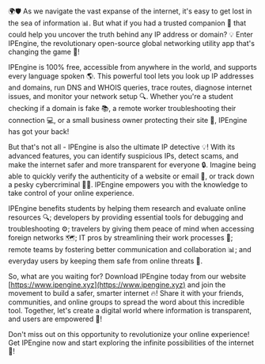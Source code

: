 🌍🛡️ As we navigate the vast expanse of the internet, it's easy to get lost in the sea of information 📊. But what if you had a trusted companion 🤝 that could help you uncover the truth behind any IP address or domain? 💡 Enter IPEngine, the revolutionary open-source global networking utility app that's changing the game 🚀!

IPEngine is 100% free, accessible from anywhere in the world, and supports every language spoken 🌎. This powerful tool lets you look up IP addresses and domains, run DNS and WHOIS queries, trace routes, diagnose internet issues, and monitor your network setup 🔍. Whether you're a student checking if a domain is fake 📚, a remote worker troubleshooting their connection 💻, or a small business owner protecting their site 🏢, IPEngine has got your back!

But that's not all - IPEngine is also the ultimate IP detective 💡! With its advanced features, you can identify suspicious IPs, detect scams, and make the internet safer and more transparent for everyone 🔒. Imagine being able to quickly verify the authenticity of a website or email 📨, or track down a pesky cybercriminal 🕵️‍♀️. IPEngine empowers you with the knowledge to take control of your online experience.

IPEngine benefits students by helping them research and evaluate online resources 🔍; developers by providing essential tools for debugging and troubleshooting ⚙️; travelers by giving them peace of mind when accessing foreign networks 🗺️; IT pros by streamlining their work processes 💼; remote teams by fostering better communication and collaboration 📊; and everyday users by keeping them safe from online threats 👮.

So, what are you waiting for? Download IPEngine today from our website [https://www.ipengine.xyz](https://www.ipengine.xyz) and join the movement to build a safer, smarter internet 🔥! Share it with your friends, communities, and online groups to spread the word about this incredible tool. Together, let's create a digital world where information is transparent, and users are empowered 🌈!

Don't miss out on this opportunity to revolutionize your online experience! Get IPEngine now and start exploring the infinite possibilities of the internet 🚀!